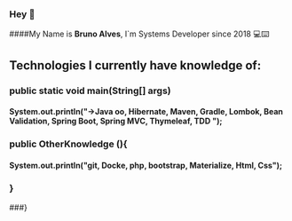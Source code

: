 ### Hey 👋

####My Name is **Bruno Alves**, I`m Systems Developer 
since 2018 💻⌨️ 

## Technologies I currently have knowledge of:

### public static void main(String[] args)
#### System.out.println(**"->Java oo, Hibernate, Maven, Gradle, Lombok, Bean Validation, Spring Boot, Spring MVC, Thymeleaf, TDD  "**);

### public OtherKnowledge (){
#### System.out.println(**"git, Docke, php, bootstrap, Materialize, Html, Css"**);

###  }
###}


















